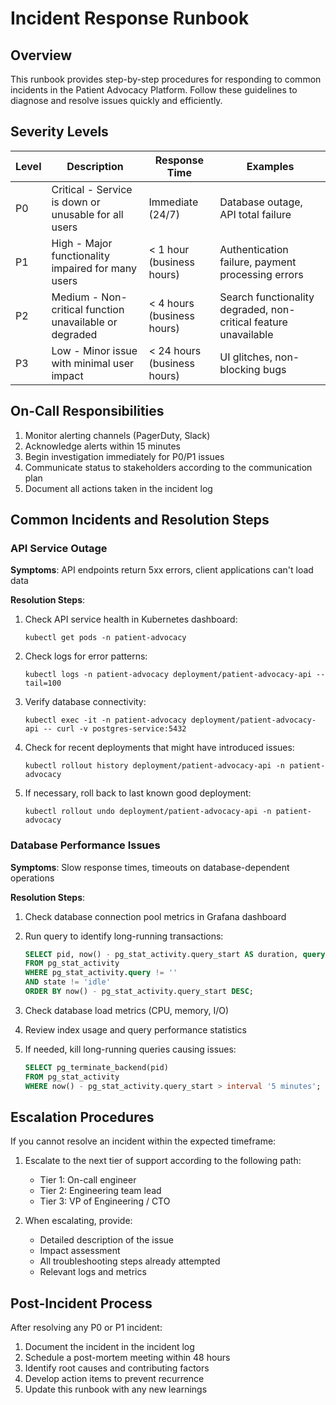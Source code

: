 # Incident Response Runbook

## Overview

This runbook provides step-by-step procedures for responding to common incidents in the Patient Advocacy Platform. Follow these guidelines to diagnose and resolve issues quickly and efficiently.

## Severity Levels

| Level | Description | Response Time | Examples |
|-------|-------------|---------------|----------|
| P0    | Critical - Service is down or unusable for all users | Immediate (24/7) | Database outage, API total failure |
| P1    | High - Major functionality impaired for many users | < 1 hour (business hours) | Authentication failure, payment processing errors |
| P2    | Medium - Non-critical function unavailable or degraded | < 4 hours (business hours) | Search functionality degraded, non-critical feature unavailable |
| P3    | Low - Minor issue with minimal user impact | < 24 hours (business hours) | UI glitches, non-blocking bugs |

## On-Call Responsibilities

1. Monitor alerting channels (PagerDuty, Slack)
2. Acknowledge alerts within 15 minutes
3. Begin investigation immediately for P0/P1 issues
4. Communicate status to stakeholders according to the communication plan
5. Document all actions taken in the incident log

## Common Incidents and Resolution Steps

### API Service Outage

**Symptoms**: API endpoints return 5xx errors, client applications can't load data

**Resolution Steps**:

1. Check API service health in Kubernetes dashboard:
   ```
   kubectl get pods -n patient-advocacy
   ```

2. Check logs for error patterns:
   ```
   kubectl logs -n patient-advocacy deployment/patient-advocacy-api --tail=100
   ```

3. Verify database connectivity:
   ```
   kubectl exec -it -n patient-advocacy deployment/patient-advocacy-api -- curl -v postgres-service:5432
   ```

4. Check for recent deployments that might have introduced issues:
   ```
   kubectl rollout history deployment/patient-advocacy-api -n patient-advocacy
   ```

5. If necessary, roll back to last known good deployment:
   ```
   kubectl rollout undo deployment/patient-advocacy-api -n patient-advocacy
   ```

### Database Performance Issues

**Symptoms**: Slow response times, timeouts on database-dependent operations

**Resolution Steps**:

1. Check database connection pool metrics in Grafana dashboard
2. Run query to identify long-running transactions:
   ```sql
   SELECT pid, now() - pg_stat_activity.query_start AS duration, query
   FROM pg_stat_activity
   WHERE pg_stat_activity.query != ''
   AND state != 'idle'
   ORDER BY now() - pg_stat_activity.query_start DESC;
   ```

3. Check database load metrics (CPU, memory, I/O)
4. Review index usage and query performance statistics
5. If needed, kill long-running queries causing issues:
   ```sql
   SELECT pg_terminate_backend(pid)
   FROM pg_stat_activity
   WHERE now() - pg_stat_activity.query_start > interval '5 minutes';
   ```

## Escalation Procedures

If you cannot resolve an incident within the expected timeframe:

1. Escalate to the next tier of support according to the following path:
   - Tier 1: On-call engineer
   - Tier 2: Engineering team lead
   - Tier 3: VP of Engineering / CTO

2. When escalating, provide:
   - Detailed description of the issue
   - Impact assessment
   - All troubleshooting steps already attempted
   - Relevant logs and metrics

## Post-Incident Process

After resolving any P0 or P1 incident:

1. Document the incident in the incident log
2. Schedule a post-mortem meeting within 48 hours
3. Identify root causes and contributing factors
4. Develop action items to prevent recurrence
5. Update this runbook with any new learnings
